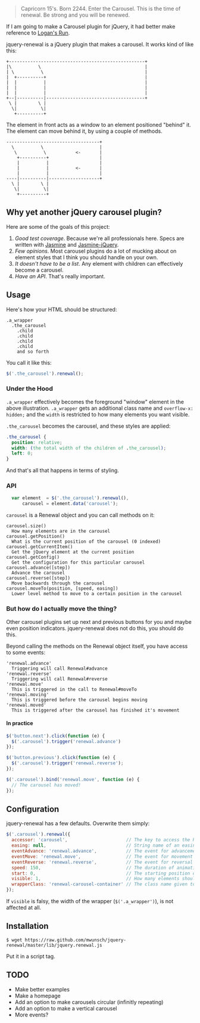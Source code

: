 > Capricorn 15's. Born 2244. Enter the Carousel. This is the time of renewal. Be strong and you will be renewed. 

If I am going to make a Carousel plugin for jQuery, it had better make reference to [Logan's Run](http://en.wikipedia.org/wiki/Logan%27s_Run_%28film%29).

jquery-renewal is a jQuery plugin that makes a carousel. It works kind of like this:


    +---------------------------------------------------+
    |\          \                                       |
    | \          \                                      |
    |  +----------+                                     |
    |  |          |                                     |
    |  |          |                                     |
    |  |          |                                     |
    +--|----------|-------------------------------------+
     \ |        \ | 
      \|         \| 
       +----------+

The element in front acts as a window to an element positioned "behind" it. The element can move behind it, by using a couple of methods.

    -----------------------------------+
      \          \                     |
       \          \           <-       |
        +----------+                   |
        |          |                   |
        |          |          <-       |
        |          |                   |
    ----|----------|-------------------+
      \ |        \ | 
       \|         \| 
        +----------+

## Why yet another jQuery carousel plugin?

Here are some of the goals of this project:

1. _Good test coverage_. Because we're all professionals here. Specs are written with [Jasmine](http://pivotal.github.com/jasmine/) and [Jasmine-jQuery](https://github.com/velesin/jasmine-jquery).
2. _Few opinions_. Most carousel plugins do a lot of mucking about on element styles that I think you should handle on your own.
3. _It doesn't have to be a list_. Any element with children can effectively become a carousel.
4. _Have an API_. That's really important.

## Usage

Here's how your HTML should be structured:

    .a_wrapper
      .the_carousel
        .child
        .child
        .child
        .child
        and so forth

You call it like this:

```javascript
$('.the_carousel').renewal();
```

### Under the Hood

`.a_wrapper` effectively becomes the foreground "window" element in the above illustration. `.a_wrapper` gets an additional class name and `overflow-x: hidden;` and the `width` is restricted to how many elements you want visible.

`.the_carousel` becomes the carousel, and these styles are applied:

```css
.the_carousel {
  position: relative;
  width: (the total width of the children of .the_carousel);
  left: 0;
}
```

And that's all that happens in terms of styling.

### API

```javascript
  var element  = $('.the_carousel').renewal(),
      carousel = element.data('carousel');
```

`carousel` is a Renewal object and you can call methods on it:

    carousel.size()
      How many elements are in the carousel
    carousel.getPosition()
      What is the current position of the carousel (0 indexed)
    carousel.getCurrentItem()
      Get the jQuery element at the current position
    carousel.getConfig()
      Get the configuration for this particular carousel
    carousel.advance([step])
      Advance the carousel
    carousel.reverse([step])
      Move backwards through the carousel
    carousel.moveTo(position, [speed, easing])
      Lower level method to move to a certain position in the carousel

### But how do I actually move the thing?

Other carousel plugins set up next and previous buttons for you and maybe even position indicators. jquery-renewal does not do this, you should do this.

Beyond calling the methods on the Renewal object itself, you have access to some events:

    'renewal.advance'
      Triggering will call Renewal#advance
    'renewal.reverse'
      Triggering will call Renewal#reverse
    'renewal.move'
      This is triggered in the call to Renewal#moveTo
    'renewal.moving'
      This is triggered before the carousel begins moving
    'renewal.moved'
      This is triggered after the carousel has finished it's movement

#### In practice

```javascript
$('button.next').click(function (e) {
  $('.carousel').trigger('renewal.advance')
});

$('button.previous').click(function (e) {
  $('.carousel').trigger('renewal.reverse');
});

$('.carousel').bind('renewal.move', function (e) {
  // The carousel has moved!
});
```

## Configuration

jquery-renewal has a few defaults. Overwrite them simply:

```javascript
$('.carousel').renewal({
  accessor: 'carousel',                      // The key to access the Renewal object on the element
  easing: null,                              // String name of an easing function
  eventAdvance: 'renewal.advance',           // The event for advancement
  eventMove: 'renewal.move',                 // The event for movement
  eventReverse: 'renewal.reverse',           // The event for reversal
  speed: 150,                                // The duration of animation
  start: 0,                                  // The starting position of the carousel
  visible: 1,                                // How many elements should be visible at one time
  wrapperClass: 'renewal-carousel-container' // The class name given to the wrapper
});
```

If `visible` is falsy, the width of the wrapper (`$('.a_wrapper')`), is not affected at all.

## Installation

```
$ wget https://raw.github.com/mwunsch/jquery-renewal/master/lib/jquery.renewal.js
```
Put it in a script tag.

## TODO

* Make better examples
* Make a homepage
* Add an option to make carousels circular (infinitly repeating)
* Add an option to make a vertical carousel
* More events?

